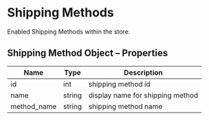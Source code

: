 # <span class="jumptarget"> Shipping Methods </span>

Enabled Shipping Methods within the store.

## <span class="jumptarget"> Shipping Method Object – Properties </span>

| Name | Type | Description |
| --- | --- | --- |
| id | int | shipping method id |
| name | string | display name for shipping method |
| method_name | string | shipping method name |
